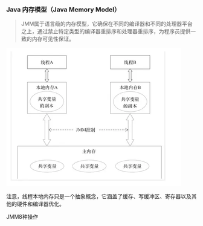### Java 内存模型（Java Memory Model）

> JMM属于语言级的内存模型，它确保在不同的编译器和不同的处理器平台之上，通过禁止特定类型的编译器重排序和处理器重排序，为程序员提供一致的内存可见性保证。

![1568735241065](assets/JMM/1568735241065.png)

注意，线程本地内存只是一个抽象概念，它涵盖了缓存、写缓冲区、寄存器以及其他的硬件和编译器优化。



JMM8种操作



